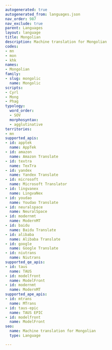 ```yaml
---
autogenerated: true
autogenerated_from: languages.json
nav_order: 987
nav_exclude: true
parent: Languages
layout: language
title: Mongolian
description: Machine translation for Mongolian
codes:
- mn
- mon
- khk
names:
- Mongolian
family:
- slug: mongolic
  name: Mongolic
scripts:
- Cyrl
- Mong
- Phag
typology:
  word_order:
  - SOV
  morphosyntax:
  - agglutinative
territories:
- mn
supported_apis:
- id: apptek
  name: AppTek
- id: amazon
  name: Amazon Translate
- id: textra
  name: TexTra
- id: yandex
  name: Yandex Translate
- id: microsoft
  name: Microsoft Translator
- id: lingvanex
  name: LingvaNex
- id: youdao
  name: Youdao Translate
- id: neuralspace
  name: NeuralSpace
- id: modernmt
  name: ModernMT
- id: baidu
  name: Baidu Translate
- id: alibaba
  name: Alibaba Translate
- id: google
  name: Google Translate
- id: niutrans
  name: Niutrans
supported_qe_apis:
- id: taus
  name: TAUS
- id: modelfront
  name: ModelFront
- id: modernmt
  name: ModernMT
supported_ape_apis:
- id: mtrans
  name: MTrans
- id: taus-epic
  name: TAUS EPIC
- id: modelfront
  name: ModelFront
seo:
  name: Machine translation for Mongolian
  type: Language

---
```


